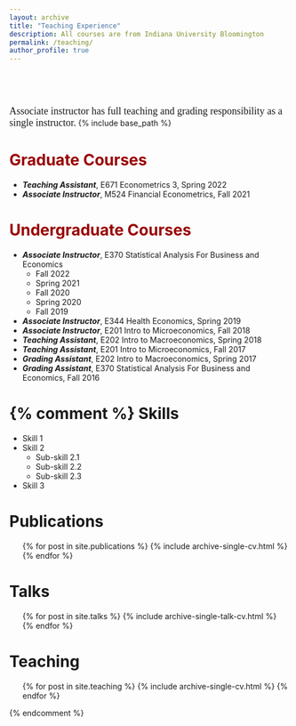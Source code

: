 ```yaml
---
layout: archive
title: "Teaching Experience"
description: All courses are from Indiana University Bloomington
permalink: /teaching/
author_profile: true
---
```

<pre>



</pre>
<span style="font-family:Papyrus; font-size: large;">Associate instructor has full teaching and grading responsibility as a single instructor.</span>
{% include base_path %}

<span style="color:#990000">Graduate Courses</span>
======
* ***Teaching Assistant***, E671 Econometrics 3, Spring 2022
* ***Associate Instructor***, M524 Financial Econometrics, Fall 2021

<span style="color:#990000">Undergraduate Courses</span>
======
* ***Associate Instructor***, E370 Statistical Analysis For Business and Economics
  * Fall 2022
  * Spring 2021
  * Fall 2020
  * Spring 2020 
  * Fall 2019 
* ***Associate Instructor***, E344 Health Economics, Spring 2019
* ***Associate Instructor***, E201 Intro to Microeconomics, Fall 2018
* ***Teaching Assistant***, E202 Intro to Macroeconomics, Spring 2018
* ***Teaching Assistant***, E201 Intro to Microeconomics, Fall 2017
* ***Grading Assistant***, E202 Intro to Macroeconomics, Spring 2017
* ***Grading Assistant***, E370 Statistical Analysis For Business and Economics, Fall 2016



{% comment %} 
Skills
======
* Skill 1
* Skill 2
  * Sub-skill 2.1
  * Sub-skill 2.2
  * Sub-skill 2.3
* Skill 3

Publications
======
  <ul>{% for post in site.publications %}
    {% include archive-single-cv.html %}
  {% endfor %}</ul>
  
Talks
======
  <ul>{% for post in site.talks %}
    {% include archive-single-talk-cv.html %}
  {% endfor %}</ul>
  
Teaching
======
  <ul>{% for post in site.teaching %}
    {% include archive-single-cv.html %}
  {% endfor %}</ul>
{% endcomment %}
